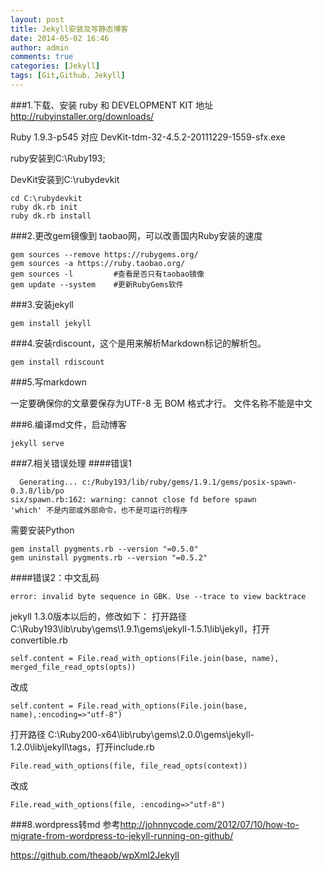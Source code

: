 ```yaml
---
layout: post
title: Jekyll安装及写静态博客
date: 2014-05-02 16:46
author: admin
comments: true
categories: [Jekyll]
tags: [Git,Github，Jekyll]
---
```


###1.下载、安装  ruby 和 DEVELOPMENT KIT
地址<http://rubyinstaller.org/downloads/>

Ruby 1.9.3-p545 对应 DevKit-tdm-32-4.5.2-20111229-1559-sfx.exe

ruby安装到C:\Ruby193;

DevKit安装到C:\rubydevkit

	cd C:\rubydevkit
	ruby dk.rb init
	ruby dk.rb install


###2.更改gem镜像到 taobao网，可以改善国内Ruby安装的速度

	gem sources --remove https://rubygems.org/
	gem sources -a https://ruby.taobao.org/
	gem sources -l         #查看是否只有taobao镜像
	gem update --system    #更新RubyGems软件
###3.安装jekyll

    gem install jekyll

###4.安装rdiscount，这个是用来解析Markdown标记的解析包。

	gem install rdiscount

###5.写markdown

一定要确保你的文章要保存为UTF-8 无 BOM 格式才行。 
文件名称不能是中文

###6.编译md文件，启动博客

	jekyll serve

###7.相关错误处理
####错误1
   
	  Generating... c:/Ruby193/lib/ruby/gems/1.9.1/gems/posix-spawn-0.3.8/lib/po	
	six/spawn.rb:162: warning: cannot close fd before spawn
	'which' 不是内部或外部命令，也不是可运行的程序

需要安装Python

	gem install pygments.rb --version "=0.5.0"
	gem uninstall pygments.rb --version "=0.5.2"

####错误2：中文乱码

	error: invalid byte sequence in GBK. Use --trace to view backtrace

jekyll 1.3.0版本以后的，修改如下：
打开路径 C:\Ruby193\lib\ruby\gems\1.9.1\gems\jekyll-1.5.1\lib\jekyll，打开 convertible.rb

	self.content = File.read_with_options(File.join(base, name),
	merged_file_read_opts(opts))
改成

	self.content = File.read_with_options(File.join(base, name),:encoding=>"utf-8")
	
	
打开路径 C:\Ruby200-x64\lib\ruby\gems\2.0.0\gems\jekyll-1.2.0\lib\jekyll\tags，打开include.rb 

	File.read_with_options(file, file_read_opts(context))
改成

	File.read_with_options(file, :encoding=>"utf-8")

###8.wordpress转md
参考<http://johnnycode.com/2012/07/10/how-to-migrate-from-wordpress-to-jekyll-running-on-github/>

<https://github.com/theaob/wpXml2Jekyll>